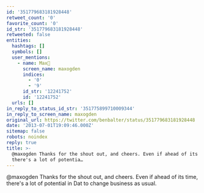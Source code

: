 ```yaml
---
id: '351779683181928448'
retweet_count: '0'
favorite_count: '0'
id_str: '351779683181928448'
retweeted: false
entities:
  hashtags: []
  symbols: []
  user_mentions:
    - name: Max🦋
      screen_name: maxogden
      indices:
        - '0'
        - '9'
      id_str: '12241752'
      id: '12241752'
  urls: []
in_reply_to_status_id_str: '351775899710009344'
in_reply_to_screen_name: maxogden
original_url: https://twitter.com/benbalter/status/351779683181928448
date: '2013-07-01T19:09:46.000Z'
sitemap: false
robots: noindex
reply: true
title: >-
  @maxogden Thanks for the shout out, and cheers. Even if ahead of its time,
  there's a lot of potentia…
---
```


@maxogden Thanks for the shout out, and cheers. Even if ahead of its time, there's a lot of potential in Dat to change business as usual.